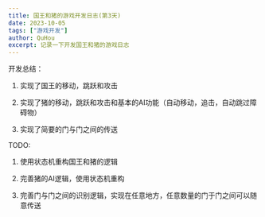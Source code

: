 ```yaml
---
title: 国王和猪的游戏开发日志(第3天)
date: 2023-10-05
tags: ["游戏开发"]
author: QuHou
excerpt: 记录一下开发国王和猪的游戏日志
---
```


开发总结：

  1. 实现了国王的移动，跳跃和攻击

  2. 实现了猪的移动，跳跃和攻击和基本的AI功能（自动移动，追击，自动跳过障碍物）

  3. 实现了简要的门与门之间的传送

TODO:

  1. 使用状态机重构国王和猪的逻辑

  2. 完善猪的AI逻辑，使用状态机重构

  3. 完善门与门之间的识别逻辑，实现在任意地方，任意数量的门于门之间可以随意传送
